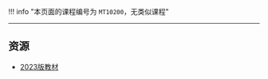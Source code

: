 !!! info "本页面的课程编号为 `MT10200`，无类似课程"

---

## 资源  
- [2023版教材](https://lz.qaiu.top/parser?url=https://cqu-openlib.lanzout.com/igpn21wkjlmb)  